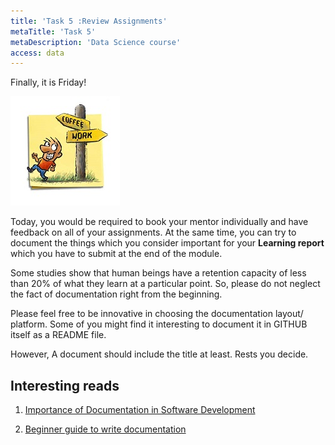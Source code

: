 ```yaml
---
title: 'Task 5 :Review Assignments'
metaTitle: 'Task 5'
metaDescription: 'Data Science course'
access: data
---
```


Finally, it is Friday!



![friday](../images/37_Coffee.jpg)

Today, you would be required to book your mentor individually and have feedback on all of your assignments. At the same time, you can try to document the things which you consider important for your **Learning report** which you have to submit at the end of the module.

Some studies show that human beings have a retention capacity of less than 20% of what they learn at a particular point. So, please do not neglect the fact of documentation right from the beginning.

Please feel free to be innovative in choosing the documentation layout/ platform. Some of you might find it interesting to document it in GITHUB itself as a README file.

However, A document should include the title at least. Rests you decide.

## Interesting reads

1. [Importance of Documentation in Software Development](https://filtered.com/blog/post/project-management/the-importance-of-documentation-in-software-development#:~:text=For%20a%20programmer%20reliable%20documentation,knowledge%20transfer%20to%20other%20developers.)

2. [Beginner guide to write documentation](https://github.com/writethedocs/www/blob/master/docs/guide/writing/beginners-guide-to-docs.rst)
